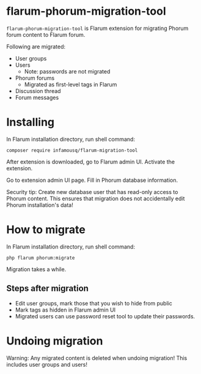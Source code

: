 # flarum-phorum-migration-tool

`flarum-phorum-migration-tool` is Flarum extension for migrating Phorum forum content to Flarum forum.

Following are migrated:
* User groups
* Users
	* Note: passwords are not migrated
* Phorum forums
	* Migrated as first-level tags in Flarum
* Discussion thread
* Forum messages

# Installing

In Flarum installation directory, run shell command:

`composer require infamousq/flarum-migration-tool`

After extension is downloaded, go to Flarum admin UI. Activate the extension.

Go to extension admin UI page. Fill in Phorum database information.

Security tip: Create new database user that has read-only access to Phorum content. This ensures that migration does not accidentally edit Phorum installation's data!

# How to migrate

In Flarum installation directory, run shell command:

`php flarum phorum:migrate`

Migration takes a while.

## Steps after migration

* Edit user groups, mark those that you wish to hide from public
* Mark tags as hidden in Flarum admin UI
* Migrated users can use password reset tool to update their passwords.

# Undoing migration

Warning: Any migrated content is deleted when undoing migration! This includes user groups and users!